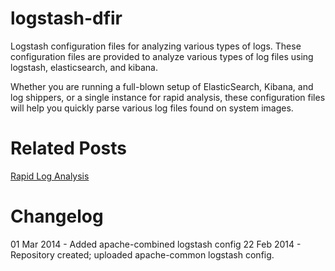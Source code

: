 logstash-dfir
=============

Logstash configuration files for analyzing various types of logs. These configuration files are provided to analyze various types of log files using logstash, elasticsearch, and kibana.

Whether you are running a full-blown setup of ElasticSearch, Kibana, and log shippers, or a single instance for rapid analysis, these configuration files will help you quickly parse various log files found on system images.

Related Posts
=============
[Rapid Log Analysis](http://www.505forensics.com/rapid-log-analysis/)

Changelog
=============

01 Mar 2014 - Added apache-combined logstash config
22 Feb 2014 - Repository created; uploaded apache-common logstash config.
